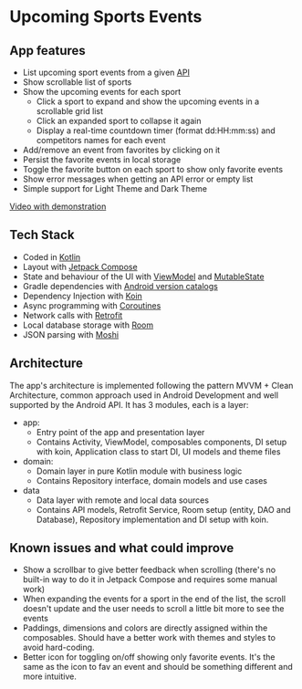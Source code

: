 # Upcoming Sports Events
## App features
- List upcoming sport events from a given [API](https://618d3aa7fe09aa001744060a.mockapi.io/api/sports)
- Show scrollable list of sports
- Show the upcoming events for each sport 
  - Click a sport to expand and show the upcoming events in a scrollable grid list
  - Click an expanded sport to collapse it again
  - Display a real-time countdown timer (format dd:HH:mm:ss) and competitors names for each event
- Add/remove an event from favorites by clicking on it
 - Persist the favorite events in local storage
- Toggle the favorite button on each sport to show only favorite events
- Show error messages when getting an API error or empty list
- Simple support for Light Theme and Dark Theme

[Video with demonstration](https://github.com/MiguelbrmFreitas/sports-events-kotlin/assets/6539610/58709b97-8f43-4748-ac97-92653ed889ff)

## Tech Stack
- Coded in [Kotlin](https://kotlinlang.org)
- Layout with [Jetpack Compose](https://developer.android.com/jetpack/compose?gclid=CjwKCAjwoqGnBhAcEiwAwK-OkUa-37do3KnzC0PtXZR4Nnh24MwS1_xJfXZmn7vAIPST0DcoSErlpRoCYWYQAvD_BwE&gclsrc=aw.ds)
- State and behaviour of the UI with [ViewModel](https://developer.android.com/topic/libraries/architecture/viewmodel) and [MutableState](https://developer.android.com/reference/kotlin/androidx/compose/runtime/MutableState)
- Gradle dependencies with [Android version catalogs](https://developer.android.com/build/migrate-to-catalogs)
- Dependency Injection with [Koin](https://insert-koin.io/)
- Async programming with [Coroutines](https://kotlin.github.io/kotlinx.coroutines/)
- Network calls with [Retrofit](https://github.com/square/retrofit)
- Local database storage with [Room](https://developer.android.com/training/data-storage/room)
- JSON parsing with [Moshi](https://github.com/square/moshi)

## Architecture

The app's architecture is implemented following the pattern MVVM + Clean Architecture, common approach used in Android Development and well supported by the Android API.
It has 3 modules, each is a layer:
- app:
  - Entry point of the app and presentation layer
  - Contains Activity, ViewModel, composables components, DI setup with koin, Application class to start DI, UI models and theme files
- domain:
  - Domain layer in pure Kotlin module with business logic
  - Contains Repository interface, domain models and use cases
- data
  - Data layer with remote and local data sources
  - Contains API models, Retrofit Service, Room setup (entity, DAO and Database), Repository implementation and DI setup with koin.
 
## Known issues and what could improve
- Show a scrollbar to give better feedback when scrolling (there's no built-in way to do it in Jetpack Compose and requires some manual work)
- When expanding the events for a sport in the end of the list, the scroll doesn't update and the user needs to scroll a little bit more to see the events
- Paddings, dimensions and colors are directly assigned within the composables. Should have a better work with themes and styles to avoid hard-coding.
- Better icon for toggling on/off showing only favorite events. It's the same as the icon to fav an event and should be something different and more intuitive.

